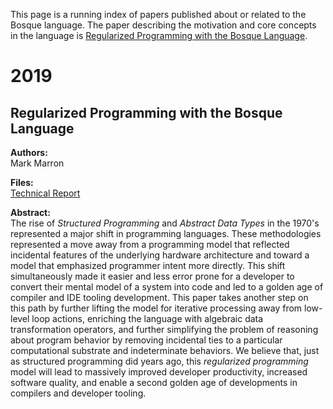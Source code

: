 This page is a running index of papers published about or related to the Bosque language. The paper describing the motivation and core concepts in the language is [Regularized Programming with the Bosque Language](#Regularized-Programming).

# 2019

## <a name="Regularized-Programming"></a> Regularized Programming with the Bosque Language
**Authors:**\
Mark Marron

**Files:**\
[Technical Report](https://www.microsoft.com/en-us/research/publication/regularized-programming-with-the-bosque-language/)

**Abstract:**\
The rise of _Structured Programming_ and _Abstract Data Types_ in the 1970's represented a major shift in programming languages. These methodologies represented a move away from a programming model that reflected incidental features of the underlying hardware architecture and toward a model that emphasized programmer intent more directly. This shift simultaneously made it easier and less error prone for a developer to convert their mental model of a system into code and led to a golden age of compiler and IDE tooling development. This paper takes another step on this path by further lifting the model for iterative processing away from low-level loop actions, enriching the language with algebraic data transformation operators, and further simplifying the problem of reasoning about program behavior by removing incidental ties to a particular computational substrate and indeterminate behaviors. We believe that, just as structured programming did years ago, this _regularized programming_ model will lead to massively improved developer productivity, increased software quality, and enable a second golden age of developments in compilers and developer tooling.
